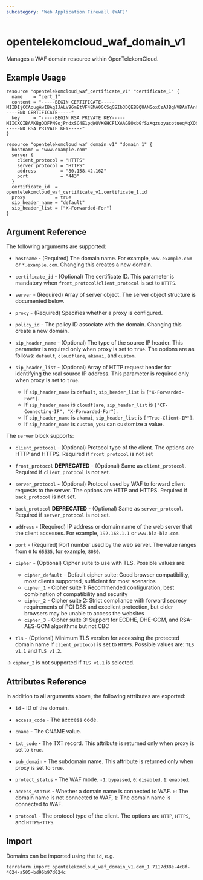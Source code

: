 ```yaml
---
subcategory: "Web Application Firewall (WAF)"
---
```


# opentelekomcloud_waf_domain_v1

Manages a WAF domain resource within OpenTelekomCloud.

## Example Usage

```hcl
resource "opentelekomcloud_waf_certificate_v1" "certificate_1" {
  name    = "cert_1"
  content = "-----BEGIN CERTIFICATE-----MIIDIjCCAougAwIBAgIJALV96mEtVF4EMA0GCSqGSIb3DQEBBQUAMGoxCzAJBgNVBAYTAnh4MQswCQYDVQQIEwJ4eDELMAkGA1UEBxMCeHgxCzAJBgNVBAoTAnh4MQswCQYDVQQLEwJ-----END CERTIFICATE-----"
  key     = "-----BEGIN RSA PRIVATE KEY-----MIICXQIBAAKBgQDFPN9ojPndxSC4E1pqWQVKGHCFlXAAGBOxbGfSzXqzsoyacotueqMqXQbxrPSQFATeVmhZPNVEMdvcAMjYsV/mymtAwVqVA6q/OFdX/b3UHO+b/VqLo3J5SrM-----END RSA PRIVATE KEY-----"
}

resource "opentelekomcloud_waf_domain_v1" "domain_1" {
  hostname = "www.example.com"
  server {
    client_protocol = "HTTPS"
    server_protocol = "HTTPS"
    address         = "80.158.42.162"
    port            = "443"
  }
  certificate_id  = opentelekomcloud_waf_certificate_v1.certificate_1.id
  proxy           = true
  sip_header_name = "default"
  sip_header_list = ["X-Forwarded-For"]
}
```

## Argument Reference

The following arguments are supported:

* `hostname` - (Required) The domain name. For example, `www.example.com` or `*.example.com`.
  Changing this creates a new domain.

* `certificate_id` - (Optional) The certificate ID. This parameter is mandatory when
  `front_protocol`/`client_protocol` is set to `HTTPS`.

* `server` - (Required) Array of server object. The server object structure is documented below.

* `proxy` - (Required) Specifies whether a proxy is configured.

* `policy_id` - The policy ID associate with the domain. Changing this create a new domain.

* `sip_header_name` - (Optional) The type of the source IP header. This parameter is required only when proxy is set to `true`.
  The options are as follows: `default`, `cloudflare`, `akamai`, and `custom`.

* `sip_header_list` - (Optional) Array of HTTP request header for identifying the real source IP address.
  This parameter is required only when proxy is set to `true`.
  * If `sip_header_name` is `default`, `sip_header_list` is `["X-Forwarded-For"]`.
  * If `sip_header_name` is `cloudflare`, `sip_header_list` is `["CF-Connecting-IP", "X-Forwarded-For"]`.
  * If `sip_header_name` is `akamai`, `sip_header_list` is `["True-Client-IP"]`.
  * If `sip_header_name` is `custom`, you can customize a value.

The `server` block supports:

* `client_protocol` - (Optional) Protocol type of the client. The options are HTTP and HTTPS.
  Required if `front_protocol` is not set

* `front_protocol` **DEPRECATED** - (Optional)  Same as `client_protocol`. Required if `client_protocol` is not set.

* `server_protocol` - (Optional) Protocol used by WAF to forward client requests to the server.
  The options are HTTP and HTTPS. Required if `back_protocol` is not set.

* `back_protocol` **DEPRECATED** - (Optional) Same as `server_protocol`. Required if `server_protocol` is not set.

* `address` - (Required) IP address or domain name of the web server that the client accesses.
  For example, `192.168.1.1` or `www.bla-bla.com`.

* `port` - (Required) Port number used by the web server. The value ranges from `0` to `65535`, for example, `8080`.

* `cipher` - (Optional) Cipher suite to use with TLS. Possible values are:
  * `cipher_default` - Default cipher suite: Good browser compatibility, most clients supported, sufficient for most scenarios
  * `cipher_1` - Cipher suite 1: Recommended configuration, best combination of compatibility and security
  * `cipher_2` - Cipher suite 2: Strict compliance with forward secrecy requirements of PCI DSS and excellent protection, but older browsers may be unable to access the websites
  * `cipher_3` - Cipher suite 3: Support for ECDHE, DHE-GCM, and RSA-AES-GCM algorithms but not CBC

* `tls` - (Optional) Minimum TLS version for accessing the protected domain name  if `client_protocol` is set to `HTTPS`.
  Possible values are: `TLS v1.1` and `TLS v1.2`.

-> `сipher_2`  is not supported if `TLS v1.1` is selected.

## Attributes Reference

In addition to all arguments above, the following attributes are exported:

* `id` -  ID of the domain.

* `access_code` - The acccess code.

* `cname` - The CNAME value.

* `txt_code` - The TXT record. This attribute is returned only when proxy is set to `true`.

* `sub_domain` - The subdomain name. This attribute is returned only when proxy is set to `true`.

* `protect_status` - The WAF mode. `-1`: `bypassed`, `0`: `disabled`, `1`: `enabled`.

* `access_status` - Whether a domain name is connected to WAF. `0`: The domain name is not connected to WAF,
  `1`: The domain name is connected to WAF.

* `protocol` - The protocol type of the client. The options are `HTTP`, `HTTPS`, and `HTTP&HTTPS`.

## Import

Domains can be imported using the `id`, e.g.

```shell
terraform import opentelekomcloud_waf_domain_v1.dom_1 7117d38e-4c8f-4624-a505-bd96b97d024c
```
